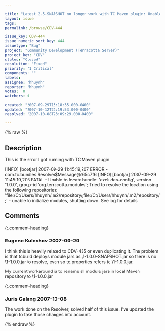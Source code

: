 ```yaml
---

title: "Latest 2.5-SNAPSHOT no longer work with TC Maven plugin: Unable to locate bundle: 'excludes-config'"
layout: issue
tags: 
permalink: /browse/CDV-444

issue_key: CDV-444
issue_numeric_sort_key: 444
issuetype: "Bug"
project: "Community Development (Terracotta Server)"
project_key: "CDV"
status: "Closed"
resolution: "Fixed"
priority: "1 Critical"
components: ""
labels: 
assignee: "hhuynh"
reporter: "hhuynh"
votes:  0
watchers: 0

created: "2007-09-29T15:18:35.000-0400"
updated: "2007-10-12T21:19:53.000-0400"
resolved: "2007-10-08T23:09:29.000-0400"

---
```




{% raw %}



## Description

<div markdown="1" class="description">

This is the error I got running with TC Maven plugin:

[INFO] [bootjar] 2007-09-29 11:45:19,207 ERROR - com.tc.bundles.Resolver$Message@165c7f6
[INFO] [bootjar] 2007-09-29 11:45:19,208 FATAL - Unable to locate bundle: 'excludes-config', version '1.0.0', group-id 'org.terracotta.modules'; Tried to resolve the location using the following repositories: 'file:/C:/Users/hhuynh/.m2/repository/;file:/C:/Users/hhuynh/.m2/repository/;' - unable to initialize modules, shutting down. See log for details.

</div>

## Comments


{:.comment-heading}
### **Eugene Kuleshov** <span class="date">2007-09-29</span>

<div markdown="1" class="comment">

I think this is heavily related to CDV-435 or even duplicating it. The problem is that tcbuild deploys module jars as \1-1.0.0-SNAPSHOT.jar so there is no \1-1.0.0.jar to resolve, even so tc.properties refers to \1-1.0.0.jar.

My current workaround is to rename all module jars in local Maven repository to \1-1.0.0.jar

</div>


{:.comment-heading}
### **Juris Galang** <span class="date">2007-10-08</span>

<div markdown="1" class="comment">

The work done on the Resolver, solved half of this issue.
I've updated the plugin to take those changes into account.


</div>



{% endraw %}
